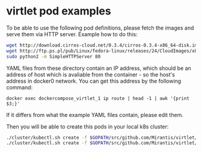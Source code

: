 # virtlet pod examples

To be able to use the following pod definitions, please fetch the images and serve
them via HTTP server. Example how to do this:

```sh
wget http://download.cirros-cloud.net/0.3.4/cirros-0.3.4-x86_64-disk.img -O cirros
wget http://ftp.ps.pl/pub/Linux/fedora-linux/releases/24/CloudImages/x86_64/images/Fedora-Cloud-Base-24-1.2.x86_64.qcow2 -O fedora
sudo python2 -m SimpleHTTPServer 80
```

YAML files from these directory contain an IP address, which should be an address of
host which is avaliable from the container - so the host's address in docker0 network.
You can get this address by the following command:

```
docker exec dockercompose_virtlet_1 ip route | head -1 | awk '{print $3;}'
```

If it differs from what the example YAML files contain, please edit them.

Then you will be able to create this pods in your local k8s cluster:

```sh
./cluster/kubectl.sh create -f $GOPATH/src/github.com/Mirantis/virtlet/examples/virt-cirros.yaml
./cluster/kubectl.sh create -f $GOPATH/src/github.com/Mirantis/virtlet/examples/virt-fedora.yaml
```
